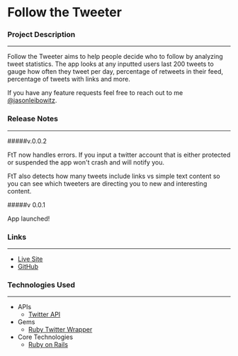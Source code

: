 # Follow the Tweeter


### Project Description
---

Follow the Tweeter aims to help people decide who to follow by analyzing tweet statistics. The app looks at any inputted users last 200 tweets to gauge how often they tweet per day, percentage of retweets in their feed, percentage of tweets with links and more. 

If you have any feature requests feel free to reach out to me [@jasonleibowitz](twitter.com/jasonleibowitz).

### Release Notes
---

#####v.0.0.2

FtT now handles errors. If you input a twitter account that is either protected or suspended the app won't crash and will notify you. 

FtT also detects how many tweets include links vs simple text content so you can see which tweeters are directing you to new and interesting content.

#####v 0.0.1

App launched!

### Links
---

* [Live Site](followthetweeter.herokuapp.com)
* [GitHub](https://github.com/jasonleibowitz/Follow-the-Tweeter)

### Technologies Used
---

* APIs
	* [Twitter API](https://dev.twitter.com/)
* Gems
	* [Ruby Twitter Wrapper](https://github.com/sferik/twitter)
* Core Technologies
	* [Ruby on Rails](http://rubyonrails.org/)